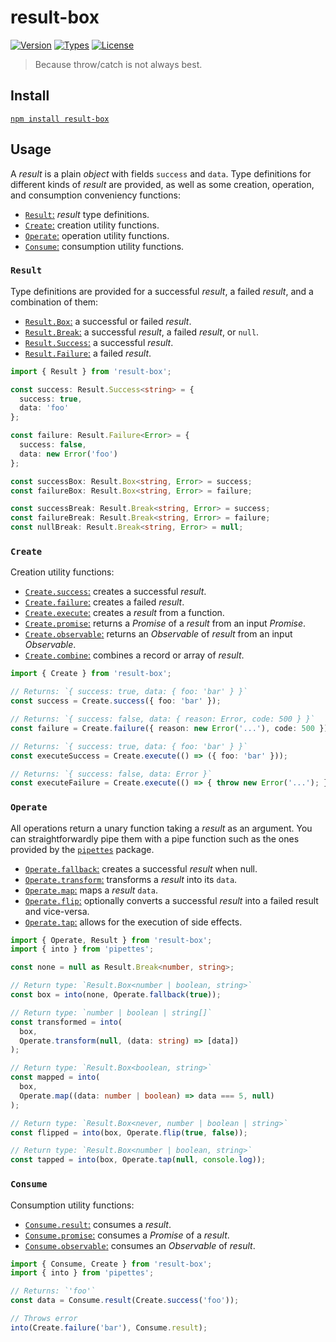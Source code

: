 # result-box

[![Version](https://img.shields.io/npm/v/result-box.svg)](https://www.npmjs.com/package/result-box)
[![Types](https://img.shields.io/npm/types/result-box.svg)](https://www.npmjs.com/package/result-box)
[![License](https://img.shields.io/github/license/rafamel/result-box.svg)](https://github.com/rafamel/result-box/blob/master/LICENSE)

> Because throw/catch is not always best.

## Install

[`npm install result-box`](https://www.npmjs.com/package/result-box)

## Usage

A *result* is a plain *object* with fields `success` and `data`. Type definitions for different kinds of *result* are provided, as well as some creation, operation, and consumption conveniency functions:

* [`Result`:](#result) *result* type definitions.
* [`Create`:](#create) creation utility functions.
* [`Operate`:](#operate) operation utility functions.
* [`Consume`:](#consume) consumption utility functions.

### `Result`

Type definitions are provided for a successful *result*, a failed *result*, and a combination of them:

* [`Result.Box`:](https://rafamel.github.io/utils/result-box/types/Result.Box.html) a successful or failed *result*.
* [`Result.Break`:](https://rafamel.github.io/utils/result-box/types/Result.Break.html) a successful *result*, a failed *result*, or `null`.
* [`Result.Success`:](https://rafamel.github.io/utils/result-box/types/Result.Success.html) a successful *result*.
* [`Result.Failure`:](https://rafamel.github.io/utils/result-box/types/Result.Failure.html) a failed *result*.

```typescript
import { Result } from 'result-box';

const success: Result.Success<string> = {
  success: true,
  data: 'foo'
};

const failure: Result.Failure<Error> = {
  success: false,
  data: new Error('foo')
};

const successBox: Result.Box<string, Error> = success;
const failureBox: Result.Box<string, Error> = failure;

const successBreak: Result.Break<string, Error> = success;
const failureBreak: Result.Break<string, Error> = failure;
const nullBreak: Result.Break<string, Error> = null;
```

### `Create`

Creation utility functions:

* [`Create.success`:](https://rafamel.github.io/utils/result-box/classes/Create-1.html#success) creates a successful *result*.
* [`Create.failure`:](https://rafamel.github.io/utils/result-box/classes/Create-1.html#failure) creates a failed *result*.
* [`Create.execute`:](https://rafamel.github.io/utils/result-box/classes/Create-1.html#execute) creates a *result* from a function.
* [`Create.promise`:](https://rafamel.github.io/utils/result-box/classes/Create-1.html#promise) returns a *Promise* of a *result* from an input *Promise*.
* [`Create.observable`:](https://rafamel.github.io/utils/result-box/classes/classes/Create-1.html#observable) returns an *Observable* of *result* from an input *Observable*.
* [`Create.combine`:](https://rafamel.github.io/utils/result-box/classes/classes/Create-1.html#combine) combines a record or array of *result*.

```typescript
import { Create } from 'result-box';

// Returns: `{ success: true, data: { foo: 'bar' } }`
const success = Create.success({ foo: 'bar' });

// Returns: `{ success: false, data: { reason: Error, code: 500 } }`
const failure = Create.failure({ reason: new Error('...'), code: 500 });

// Returns: `{ success: true, data: { foo: 'bar' } }`
const executeSuccess = Create.execute(() => ({ foo: 'bar' }));

// Returns: `{ success: false, data: Error }`
const executeFailure = Create.execute(() => { throw new Error('...'); });
```

### `Operate`

All operations return a unary function taking a *result* as an argument. You can straightforwardly pipe them with a pipe function such as the ones provided by the [`pipettes`](https://www.npmjs.com/package/pipettes) package.

* [`Operate.fallback`:](https://rafamel.github.io/utils/result-box/classes/Operate-1.html#fallback) creates a successful *result* when null.
* [`Operate.transform`:](https://rafamel.github.io/utils/result-box/classes/Operate-1.html#transform) transforms a *result* into its `data`.
* [`Operate.map`:](https://rafamel.github.io/utils/result-box/classes/Operate-1.html#map) maps a *result* `data`.
* [`Operate.flip`:](https://rafamel.github.io/utils/result-box/classes/Operate-1.html#flip) optionally converts a successful *result* into a failed result and vice-versa.
* [`Operate.tap`:](https://rafamel.github.io/utils/result-box/classes/Operate-1.html#tap) allows for the execution of side effects.

```typescript
import { Operate, Result } from 'result-box';
import { into } from 'pipettes';

const none = null as Result.Break<number, string>;

// Return type: `Result.Box<number | boolean, string>`
const box = into(none, Operate.fallback(true));

// Return type: `number | boolean | string[]`
const transformed = into(
  box,
  Operate.transform(null, (data: string) => [data])
);

// Return type: `Result.Box<boolean, string>`
const mapped = into(
  box,
  Operate.map((data: number | boolean) => data === 5, null)
);

// Return type: `Result.Box<never, number | boolean | string>`
const flipped = into(box, Operate.flip(true, false));

// Return type: `Result.Box<number | boolean, string>`
const tapped = into(box, Operate.tap(null, console.log));
```

### `Consume`

Consumption utility functions:

* [`Consume.result`:](https://rafamel.github.io/utils/result-box/classes/Consume-1.html#result) consumes a *result*.
* [`Consume.promise`:](https://rafamel.github.io/utils/result-box/classes/Consume-1.html#promise) consumes a *Promise* of a *result*.
* [`Consume.observable`:](https://rafamel.github.io/utils/result-box/classes/Consume-1.html#observable) consumes an *Observable* of *result*.

```typescript
import { Consume, Create } from 'result-box';
import { into } from 'pipettes';

// Returns: `'foo'`
const data = Consume.result(Create.success('foo'));

// Throws error
into(Create.failure('bar'), Consume.result);
```

